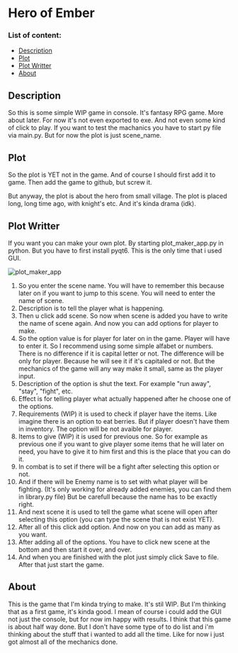 # Hero of Ember
### List of content:
- [Description](#Description)
- [Plot](#Plot)
- [Plot Writter](#plot-writter)
- [About](#About)
## Description
So this is some simple WIP game in console. It's fantasy RPG game. More about later. For now it's not even exported to exe. And not even some kind of click to play. If you want to test the machanics you have to start py file via main.py. But for now the plot is just scene_name.
## Plot
So the plot is YET not in the game. And of course I should first add it to game. Then add the game to github, but screw it. 

But anyway, the plot is about the hero from small village. The plot is placed long, long time ago, with knight's etc. And it's kinda drama (idk).

<a name="plot-writter"></a>
## Plot Writter
If you want you can make your own plot. By starting plot_maker_app.py in python. But you have to first install pyqt6. This is the only time that i used GUI. 

![plot_maker_app](https://github.com/user-attachments/assets/3de29f7b-2386-4b59-a951-2fc930a22077)
1. So you enter the scene name. You will have to remember this because later on if you want to jump to this scene. You will need to enter the name of scene.
2. Description is to tell the player what is happening.
3. Then u click add scene. So now when scene is added you have to write the name of scene again. And now you can add options for player to make.
4. So the option value is for player for later on in the game. Player will have to enter it. So I recommend using some simple alfabet or numbers. There is no difference if it is capital letter or not. The difference will be only for player. Because he will see it if it's capitaled or not. But the mechanics of the game will any way make it small, same as the player input.
5. Description of the option is shut the text. For example "run away", "stay", "fight", etc.
6. Effect is for telling player what actually happened after he choose one of the options.
7. Requirements (WIP) it is used to check if player have the items. Like imagine there is an option to eat berries. But if player doesn't have them in inventory. The option will be not avaible for player.
8. Items to give (WIP) it is used for previous one. So for example as previous one if you want to give player some items that he will later on need, you have to give it to him first and this is the place that you can do it.
9. In combat is to set if there will be a fight after selecting this option or not.
10. And if there will be Enemy name is to set with what player will be fighting. (It's only working for already added enemies, you can find them in library.py file) But be carefull because the name has to be exactly right.
11. And next scene it is used to tell the game what scene will open after selecting this option (you can type the scene that is not exist YET).
12. After all of this click add option. And now on you can add as many as you want.
13. After adding all of the options. You have to click new scene at the bottom and then start it over, and over.
14. And when you are finished with the plot just simply click Save to file. After that just start the game.

## About
This is the game that I'm kinda trying to make. It's stil WIP. But I'm thinking that as a first game, it's kinda good. I mean of course i could add the GUI not just the console, but for now im happy with results.
I think that this game is about half way done. But I don't have some type of to do list and i'm thinking about the stuff that i wanted to add all the time. Like for now i just got almost all of the mechanics done.
